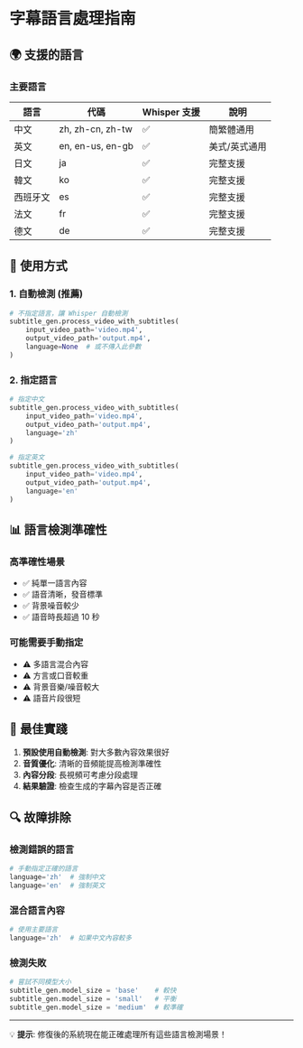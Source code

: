 # 字幕語言處理指南

## 🌍 支援的語言

### 主要語言
| 語言 | 代碼 | Whisper 支援 | 說明 |
|------|------|-------------|------|
| 中文 | zh, zh-cn, zh-tw | ✅ | 簡繁體通用 |
| 英文 | en, en-us, en-gb | ✅ | 美式/英式通用 |
| 日文 | ja | ✅ | 完整支援 |
| 韓文 | ko | ✅ | 完整支援 |
| 西班牙文 | es | ✅ | 完整支援 |
| 法文 | fr | ✅ | 完整支援 |
| 德文 | de | ✅ | 完整支援 |

## 🔧 使用方式

### 1. 自動檢測 (推薦)
```python
# 不指定語言，讓 Whisper 自動檢測
subtitle_gen.process_video_with_subtitles(
    input_video_path='video.mp4',
    output_video_path='output.mp4',
    language=None  # 或不傳入此參數
)
```

### 2. 指定語言
```python
# 指定中文
subtitle_gen.process_video_with_subtitles(
    input_video_path='video.mp4', 
    output_video_path='output.mp4',
    language='zh'
)

# 指定英文
subtitle_gen.process_video_with_subtitles(
    input_video_path='video.mp4',
    output_video_path='output.mp4', 
    language='en'
)
```

## 📊 語言檢測準確性

### 高準確性場景
- ✅ 純單一語言內容
- ✅ 語音清晰，發音標準
- ✅ 背景噪音較少
- ✅ 語音時長超過 10 秒

### 可能需要手動指定
- ⚠️ 多語言混合內容
- ⚠️ 方言或口音較重
- ⚠️ 背景音樂/噪音較大
- ⚠️ 語音片段很短

## 🎯 最佳實踐

1. **預設使用自動檢測**: 對大多數內容效果很好
2. **音質優化**: 清晰的音頻能提高檢測準確性
3. **內容分段**: 長視頻可考慮分段處理
4. **結果驗證**: 檢查生成的字幕內容是否正確

## 🔍 故障排除

### 檢測錯誤的語言
```python
# 手動指定正確的語言
language='zh'  # 強制中文
language='en'  # 強制英文
```

### 混合語言內容
```python
# 使用主要語言
language='zh'  # 如果中文內容較多
```

### 檢測失敗
```python
# 嘗試不同模型大小
subtitle_gen.model_size = 'base'    # 較快
subtitle_gen.model_size = 'small'   # 平衡
subtitle_gen.model_size = 'medium'  # 較準確
```

---

💡 **提示**: 修復後的系統現在能正確處理所有這些語言檢測場景！
